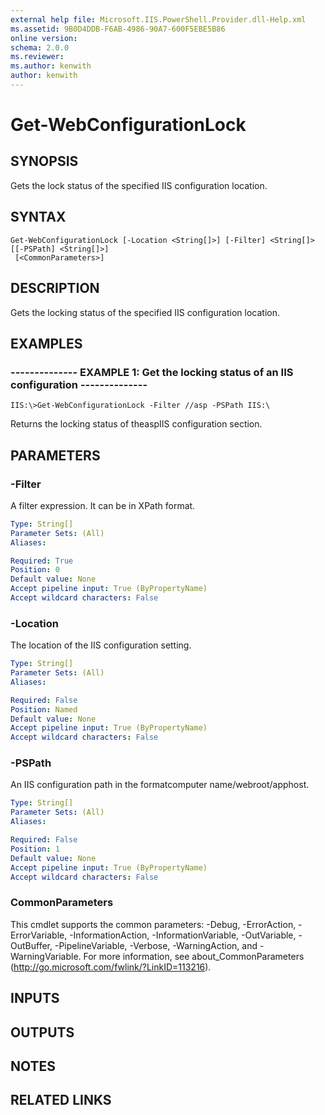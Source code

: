 ```yaml
---
external help file: Microsoft.IIS.PowerShell.Provider.dll-Help.xml
ms.assetid: 9B0D4DDB-F6AB-4986-90A7-600F5EBE5B86
online version: 
schema: 2.0.0
ms.reviewer:
ms.author: kenwith
author: kenwith
---
```


# Get-WebConfigurationLock

## SYNOPSIS
Gets the lock status of the specified IIS configuration location.

## SYNTAX

```
Get-WebConfigurationLock [-Location <String[]>] [-Filter] <String[]> [[-PSPath] <String[]>]
 [<CommonParameters>]
```

## DESCRIPTION
Gets the locking status of the specified IIS configuration location.

## EXAMPLES

### -------------- EXAMPLE 1: Get the locking status of an IIS configuration --------------
```
IIS:\>Get-WebConfigurationLock -Filter //asp -PSPath IIS:\
```

Returns the locking status of theaspIIS configuration section.

## PARAMETERS

### -Filter
A filter expression.
It can be in XPath format.

```yaml
Type: String[]
Parameter Sets: (All)
Aliases: 

Required: True
Position: 0
Default value: None
Accept pipeline input: True (ByPropertyName)
Accept wildcard characters: False
```

### -Location
The location of the IIS configuration setting.

```yaml
Type: String[]
Parameter Sets: (All)
Aliases: 

Required: False
Position: Named
Default value: None
Accept pipeline input: True (ByPropertyName)
Accept wildcard characters: False
```

### -PSPath
An IIS configuration path in the formatcomputer name/webroot/apphost.

```yaml
Type: String[]
Parameter Sets: (All)
Aliases: 

Required: False
Position: 1
Default value: None
Accept pipeline input: True (ByPropertyName)
Accept wildcard characters: False
```

### CommonParameters
This cmdlet supports the common parameters: -Debug, -ErrorAction, -ErrorVariable, -InformationAction, -InformationVariable, -OutVariable, -OutBuffer, -PipelineVariable, -Verbose, -WarningAction, and -WarningVariable. For more information, see about_CommonParameters (http://go.microsoft.com/fwlink/?LinkID=113216).

## INPUTS

## OUTPUTS

## NOTES

## RELATED LINKS

